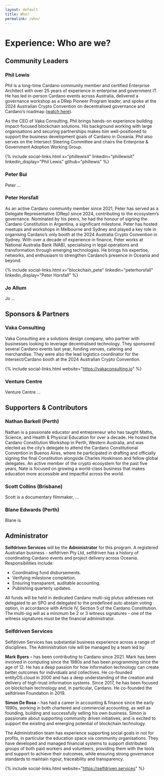 ```yaml
---
layout: default
title: Who?
permalink: /who/
---
```

# Experience: Who are we?

<div class="section" markdown="1">

## Community Leaders
### Phil Lewis
Phil is a long-time Cardano community member and certified Enterprise Architect with over 25 years of experience in enterprise and government IT. He has led in-person Cardano events across Australia, delivered a governance workshop as a DRep Pioneer Program leader, and spoke at the 2024 Australian Crypto Convention on decentralised governance and Cardano’s roadmap ([watch here](https://www.youtube.com/watch?v=AEDqdm6_46M)).

As the CEO of Vaka Consulting, Phil brings hands-on experience building impact-focused blockchain solutions. His background working with large organisations and securing partnerships makes him well-positioned to support the business development goals of Cardano in Oceania. Phil also serves on the Intersect Steering Committee and chairs the Enterprise & Government Adoption Working Group.

{% include social-links.html 
  x="phillewisit" 
  linkedin="phillewisit" 
  linkedin_display="Phil Lewis"
  github="phillewis" 
%}

### Peter Bui
Peter ...

### Peter Horsfall 
As an active Cardano community member since 2021, Peter has served as a Delegate Representative (DRep) since 2024, contributing to the ecosystem’s governance. Nominated by his peers, he had the honour of signing the Cardano Constitution in Argentina, a significant milestone. Peter has hosted meetups and workshops in Melbourne and Sydney and played a key role in organising Cardano’s only booth at the 2024 Australia Crypto Convention in Sydney.  With over a decade of experience in finance, Peter works at National Australia Bank (NAB), specialising in legal operations and transformation through emerging technologies. He brings his expertise, networks, and enthusiasm to strengthen Cardano’s presence in Oceania and beyond.

{% include social-links.html 
  x="blockchain_pete" 
  linkedin="peterhorsfall" 
  linkedin_display="Peter Horsfall"
%}

### Jo Allum
Jo ...

</div>
<div class="section" markdown="1">

## Sponsors & Partners
### Vaka Consulting
Vaka Consulting are a solutions design company, who partner with businesses looking to leverage decentralised technology. They sponsored several Cardano events last year, funding venues, catering and merchandise. They were also the lead logistics coordinator for the Intersect/Cardano booth at the 2024 Australian Crypto Convention.

{% include social-links.html
  website="https://vakaconsulting.io" 
%}

### Venture Centre
Venture Centre ...

</div>
<div class="section" markdown="1">

## Supporters & Contributors
### Nathan Barkell (Perth)
Nathan is a passionate educator and entrepreneur who has taught Maths, Science, and Health & Physical Education for over a decade. He hosted the Cardano Constitution Workshop in Perth, Western Australia, and was elected as the city’s delegate to attend the Cardano Constitutional Convention in Buenos Aires, where he participated in drafting and officially signing the final Constitution alongside Charles Hoskinson and fellow global delegates. An active member of the crypto ecosystem for the past five years, Nate is focused on growing a world-class business that makes education more accessible and impactful across the world.

### Scott Collins (Brisbane)
Scott is a documentary filmmaker, ...

### Blane Edwards (Perth)
Blane is

</div>
<div class="section" markdown="1">

## Administrator
**Selfdriven Services** will be the **Administrator** for this program. A registered Australian business - selfdriven Pty Ltd, selfdriven has a history of coordinating Cardano events and project delivery across Oceania. Responsibilities include:

- Coordinating fund disbursements.
- Verifying milestone completion.
- Ensuring transparent, auditable accounting.
- Publishing quarterly updates.

All funds will be held in dedicated Cardano multi-sig plutus addresses not delegated to an SPO and delegated to the predefined auto abstain voting option, in accordance with Article IV, Section 5 of the Cardano Constitution.  The multi-sig will as a minimum be 2 or 3 witness signatures - one of the witness signatures must be the financial administrator.

### Selfdriven Services
Selfdriven Services has substantial business experience across a range of disciplines.  The Administration role will be managed by a team led by:

**Mark Byers** – has been contributing to Cardano since 2021.  Mark has been involved in computing since the 1980s and has been programming since the age of 12. He has a deep passion for how information technology can create better outcomes for individuals and collectives. He co-founded entityOS.cloud in 2000 and has a deep understanding of the creation and delivery of high-trust information systems.  Since 2017, he has been focused on blockchain technology and, in particular, Cardano. He co-founded the selfdriven Foundation in 2019.

**Simon De Rosa** – has had a career in accounting & finance since the early 1990s, working in both chartered and commercial accounting, as well as founding, building and successfully selling his own business. Simon is passionate about supporting community driven initiatives, and is excited to support the existing and emerging potential of blockchain technology.

The Administration team has experience supporting social goals in not for profits, in particular the education space via community organisations. They have developed and managed financial systems to support distributed groups of both paid workers and volunteers, providing them with the tools and support to achieve their outcomes, while ensuring strong governance standards to maintain rigour, traceability and transparency.

{% include social-links.html
  website="https://selfdriven.services" 
%}

</div>